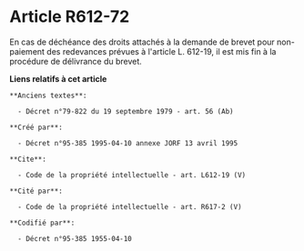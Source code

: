 # Article R612-72

En cas de déchéance des droits attachés à la demande de brevet pour non-paiement des redevances prévues à l'article L.
612-19, il est mis fin à la procédure de délivrance du brevet.

**Liens relatifs à cet article**

	**Anciens textes**:

	  - Décret n°79-822 du 19 septembre 1979 - art. 56 (Ab)

	**Créé par**:

	  - Décret n°95-385 1995-04-10 annexe JORF 13 avril 1995

	**Cite**:

	  - Code de la propriété intellectuelle - art. L612-19 (V)

	**Cité par**:

	  - Code de la propriété intellectuelle - art. R617-2 (V)

	**Codifié par**:

	  - Décret n°95-385 1955-04-10
